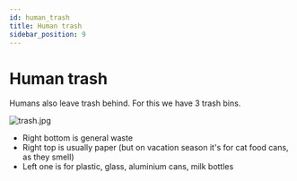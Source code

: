 ```yaml
---
id: human_trash
title: Human trash
sidebar_position: 9
---
```


# Human trash
Humans also leave trash behind.
For this we have 3 trash bins.

![trash.jpg](/img/trash.jpg)

- Right bottom is general waste
- Right top is usually paper (but on vacation season it's for cat food cans, as they smell)
- Left one is for plastic, glass, aluminium cans, milk bottles
